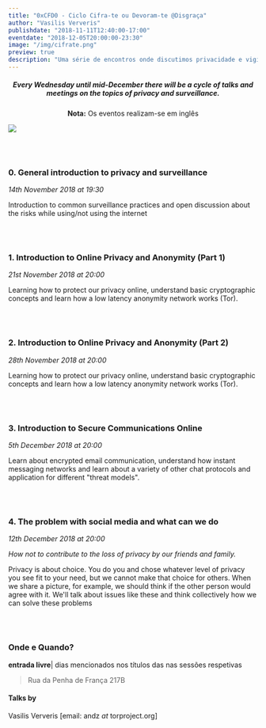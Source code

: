 ```yaml
---
title: "0xCFD0 - Ciclo Cifra-te ou Devoram-te @Disgraça"
author: "Vasilis Ververis"
publishdate: "2018-11-11T12:40:00-17:00"
eventdate: "2018-12-05T20:00:00-23:30"
image: "/img/cifrate.png"
preview: true
description: "Uma série de encontros onde discutimos privacidade e vigilância. Num formato aberto, onde todos são convidados a apresentar as suas opiniões e a contribuir. Os eventos serão realizados em inglês."
---
```


##### <center>**Every Wednesday until mid-December there will be a cycle of talks and meetings on the topics of privacy and surveillance.**

</center>

**<center> Nota:** Os eventos realizam-se em inglês </center>

![](/img/cifrate.png)

<br></br>
### 0. General introduction to privacy and surveillance
*14th November 2018 at 19:30*

Introduction to common surveillance practices and open discussion about the risks while using/not using the internet

<br></br>
### 1.  Introduction to Online Privacy and Anonymity    (Part 1)
*21st November 2018 at 20:00*

Learning how to protect our privacy online, understand basic cryptographic concepts and learn how a low latency anonymity network works (Tor).

<br></br>
### 2. Introduction to Online Privacy and Anonymity    (Part 2)
*28th November 2018 at 20:00*

Learning how to protect our privacy online, understand basic cryptographic concepts and learn how a low latency anonymity network works (Tor).

<br></br>
### 3. Introduction to Secure Communications Online
*5th December 2018 at 20:00*

Learn about encrypted email communication, understand how instant messaging networks and learn about a variety of other chat protocols and application for different "threat models".               

<br></br>
### 4. The problem with social media and what can we do
*12th December 2018 at 20:00*

*How not to contribute to the loss of privacy by our friends and family.*

Privacy is about choice. You do you and chose whatever level of privacy you see fit to your need, but we cannot make that choice for others. When we share a picture, for example, we should think if the other person would agree with it. We'll talk about issues like these and think collectively how we can solve these problems

<br></br>


### Onde e Quando?

**entrada livre**| dias mencionados nos títulos das nas sessões respetivas

> Rua da Penha de França 217B



#### Talks by

Vasilis Ververis [email: andz _at_ torproject.org]
